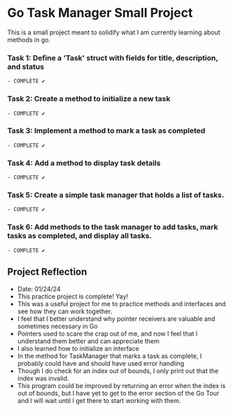 # Go Task Manager Small Project

This is a small project meant to solidify what I am currently learning about methods in go.

### Task 1: Define a 'Task' struct with fields for title, description, and status

    - COMPLETE ✔️

### Task 2: Create a method to initialize a new task

    - COMPLETE ✔️

### Task 3: Implement a method to mark a task as completed

    - COMPLETE ✔️

### Task 4: Add a method to display task details

    - COMPLETE ✔️

### Task 5: Create a simple task manager that holds a list of tasks.

    - COMPLETE ✔️

### Task 6: Add methods to the task manager to add tasks, mark tasks as completed, and display all tasks.

    - COMPLETE ✔️

## Project Reflection

- Date: 01/24/24
- This practice project is complete! Yay!
- This was a useful project for me to practice methods and interfaces and see how they can work together.
- I feel that I better understand why pointer receivers are valuable and sometimes necessary in Go
- Pointers used to scare the crap out of me, and now I feel that I understand them better and can appreciate them
- I also learned how to initialize an interface
- In the method for TaskManager that marks a task as complete, I probably could have and should have used error handling
- Though I do check for an index out of bounds, I only print out that the index was invalid.
- This program could be improved by returning an error when the index is out of bounds, but I have yet to get to the error section of the Go Tour and I will wait until I get there to start working with them.
